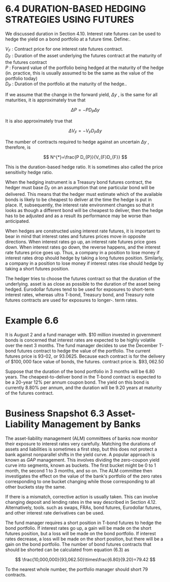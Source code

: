 # 6.4 DURATION-BASED HEDGING STRATEGIES USING FUTURES  

We discussed duration in Section 4.10. Interest rate futures can be used to hedge the yield on a bond portfolio at a future time. Define:.  

$V_{F}$ : Contract price for one interest rate futures contract.   
$D_{F}$ : Duration of the asset underlying the futures contract at the maturity of the futures contract   
$P$ : Forward value of the portfolio being hedged at the maturity of the hedge (in. practice, this is usually assumed to be the same as the value of the portfolio today)   
$D_{P}$ : Duration of the portfolio at the maturity of the hedge..  

If we assume that the change in the forward yield, $\Delta y$ , is the same for all maturities, it is approximately true that  

$$
\Delta P=-P D_{P}\Delta y
$$  

It is also approximately true that  

$$
\Delta V_{F}=-V_{F}D_{F}\Delta y
$$  

The number of contracts required to hedge against an uncertain $\Delta y$ , therefore, is  

$$
N^{*}=\frac{P D_{P}}{V_{F}D_{F}}
$$  

This is the duration-based hedge ratio. It is sometimes also called the price sensitivity hedge ratio.  

When the hedging instrument is a Treasury bond futures contract, the hedger must base $D_{F}$ on an assumption that one particular bond will be delivered. This means that the hedger must estimate which of the available bonds is likely to be cheapest to deliver at the time the hedge is put in place. If, subsequently, the interest rate environment changes so that it looks as though a different bond will be cheapest to deliver, then the hedge has to be adjusted and as a result its performance may be worse than anticipated.  

When hedges are constructed using interest rate futures, it is important to bear in mind that interest rates and futures prices move in opposite directions. When interest rates go up, an interest rate futures price goes down. When interest rates go down, the reverse happens, and the interest rate futures price goes up. Thus, a company in a position to lose money if interest rates drop should hedge by taking a long futures position. Similarly, a company in a position to lose money if interest rates rise should hedge by taking a short futures position.  

The hedger tries to choose the futures contract so that the duration of the underlying. asset is as close as possible to the duration of the asset being hedged. Eurodollar futures tend to be used for exposures to short-term interest rates, whereas ultra T-bond, Treasury bond, and Treasury note futures contracts are used for exposures to longer-. term rates.  

# Example 6.6  

It is August 2 and a fund manager with. $\$10$ million invested in government bonds is concerned that interest rates are expected to be highly volatile over the next 3 months. The fund manager decides to use the December T-bond futures contract to hedge the value of the portfolio. The current futures price is 93-02, or 93.0625. Because each contract is for the delivery of $\$100,000$ face value of bonds, the futures. contract price is. $\$93,062.50$  

Suppose that the duration of the bond portfolio in 3 months will be 6.80 years. The cheapest-to-deliver bond in the T-bond contract is expected to be a 20-year $12\%$ per annum coupon bond. The yield on this bond is currently $8.80\%$ per annum, and the duration will be 9.20 years at maturity of the futures contract.  

# Business Snapshot 6.3 Asset-Liability Management by Banks  

The asset-liability management (ALM) committees of banks now monitor their exposure to interest rates very carefully. Matching the durations of assets and liabilities is sometimes a first step, but this does not protect a bank against nonparallel shifts in the yield curve. A popular approach is known as $G A P$ management. This involves dividing the zero-coupon yield curve into segments, known as buckets. The first bucket might be 0 to 1 month, the second 1 to 3 months, and so on. The ALM committee then investigates the effect on the value of the bank's portfolio of the zero rates corresponding to one bucket changing while those corresponding to all other buckets stay the same.  

If there is a mismatch, corrective action is usually taken. This can involve changing deposit and lending rates in the way described in Section 4.12. Alternatively, tools. such as swaps, FRAs, bond futures, Eurodollar futures, and other interest rate derivatives can be used.  

The fund manager requires a short position in T-bond futures to hedge the bond portfolio. If interest rates go up, a gain will be made on the short futures position, but a loss will be made on the bond portfolio. If interest rates decrease, a loss will be made on the short position, but there will be a gain on the bond portfolio. The number of bond futures contracts that should be shorted can be calculated from equation (6.3) as  

$$
\frac{10,000,000}{93,062.50}\times\frac{6.80}{9.20}=79.42
$$  

To the nearest whole number, the portfolio manager should short 79 contracts.  
